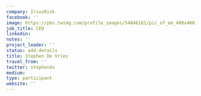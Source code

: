 ```yaml
---
company: IriusRisk
facebook: ''
image: https://pbs.twimg.com/profile_images/54846161/pic_of_me_400x400.jpg
job_title: CEO
linkedin:
notes: ''
project_leader: ''
status: add-details
title: Stephen De Vries
travel_from: ''
twitter: stephendv
medium:  
type: participant
website: ''
---
```


<!-- put more details about participant here -->
